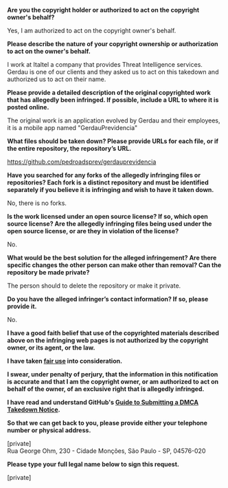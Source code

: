 **Are you the copyright holder or authorized to act on the copyright owner's behalf?**

Yes, I am authorized to act on the copyright owner's behalf.

**Please describe the nature of your copyright ownership or authorization to act on the owner's behalf.**

I work at Italtel a company that provides Threat Intelligence services. Gerdau is one of our clients and they asked us to act on this takedown and authorized us to act on their name.

**Please provide a detailed description of the original copyrighted work that has allegedly been infringed. If possible, include a URL to where it is posted online.**

The original work is an application evolved by Gerdau and their employees, it is a mobile app named "GerdauPrevidencia"

**What files should be taken down? Please provide URLs for each file, or if the entire repository, the repository’s URL.**

https://github.com/pedroadsprev/gerdauprevidencia

**Have you searched for any forks of the allegedly infringing files or repositories? Each fork is a distinct repository and must be identified separately if you believe it is infringing and wish to have it taken down.**

No, there is no forks.

**Is the work licensed under an open source license? If so, which open source license? Are the allegedly infringing files being used under the open source license, or are they in violation of the license?**

No.

**What would be the best solution for the alleged infringement? Are there specific changes the other person can make other than removal? Can the repository be made private?**

The person should to delete the repository or make it private.

**Do you have the alleged infringer’s contact information? If so, please provide it.**

No.

**I have a good faith belief that use of the copyrighted materials described above on the infringing web pages is not authorized by the copyright owner, or its agent, or the law.**

**I have taken <a href="https://www.lumendatabase.org/topics/22">fair use</a> into consideration.**

**I swear, under penalty of perjury, that the information in this notification is accurate and that I am the copyright owner, or am authorized to act on behalf of the owner, of an exclusive right that is allegedly infringed.**

**I have read and understand GitHub's <a href="https://docs.github.com/articles/guide-to-submitting-a-dmca-takedown-notice/">Guide to Submitting a DMCA Takedown Notice</a>.**

**So that we can get back to you, please provide either your telephone number or physical address.**

[private]  
Rua George Ohm, 230 - Cidade Monções, São Paulo - SP, 04576-020

**Please type your full legal name below to sign this request.**

[private]
